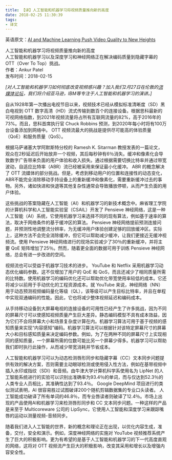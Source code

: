 ```yaml
---
title: 【译】人工智能和机器学习将视频质量推向新的高度
date: 2018-02-25 11:30:39
tags:
- 译文
---
```


英语原文：[AI and Machine Learning Push Video Quality to New Heights](http://www.streamingmediaglobal.com/Articles/ReadArticle.aspx?ArticleID=123274)   

人工智能和机器学习将视频质量推向新的高度   
人工智能和机器学习以及深度学习和神经网络正在解决编码质量到隐藏字幕的 OTT（Over To Top）挑战。   
作者：Ankur Patel   
发布时间：2018-02-15

*[对人工智能和机器学习如何彻底改变视频感兴趣？加入我们2月27日在伦敦的[流媒体论坛](http://www.streaming-forum.com/2018/)，我们将介绍亚马逊，IBM等专注于人工智能和机器学习的演讲。]*

自从1928年第一次播出电视节目以来，视频技术已经从模拟标准清晰度（SD）黑白电视到 OTT 数字高清（HD）流式传输到数百个的连接设备。根据思科最新的可视网络指数，到2021年视频流量将占所有互联网流量的82%，高于2016年的73%。而且，思科首席执行官 Chuck Robbins 预测，到2020年每小时将有100万台设备添加到网络中。 OTT 视频流最大的挑战是提供尽可能高的体验质量（QoE）和服务质量（QoS）。

<!-- more -->

根据马萨诸塞大学阿默斯特分校的 Ramesh K. Sitarman 教授发表的一篇论文，观众在2秒延迟后开始放弃一个视频，其后每秒钟有6％消失。缓冲和像素化会导致数字广告带来负面的用户体验和收入损失。通过根据需要切换比特率并通过带宽波动，自适应比特率（ABR）流已经被采用来保证最小化缓冲。 ABR 的概念解决了 OTT 流媒体的部分挑战。但是，考虑到移动用户的位置和连接性的动态变化，ABR不能完全消除移动手持设备上的重新缓冲和像素化，需要重新缓冲过去的事物。另外，诸如快进和快退等其他复杂性通常会导致播放停顿，从而产生负面的用户体验。

这些挑战的答案隐藏在人工智能（AI）和机器学习的新技术概念中。麻省理工学院的计算机科学和人工智能实验室（CSAIL）开发了 Pensieve 神经网络，这是一种人工智能（AI）系统，它使用机器学习来选择不同的现有算法，例如基于速率的算法，取决于网络条件的基于缓冲区的算法。 Pensieve 神经网络提前预测连接问题，并预测性地调整流分辨率，为无缓冲用户体验创建足够的回放缓冲区。实际上，这种方法不会完全消除缓冲，但它可以帮助减少缓冲，让我们更接近无缓冲视频流。使用 Pensieve 神经网络进行的现场实验减少了30％的重新缓冲，并将主要 QoE 矩阵增加了25％。然而，随着更全面的数据可用于训练 Pensieve 神经网络，总会有进一步改进的空间。

视频流也可以受益于机器学习技术的进步。 YouTube 和 Netflix 采用机器学习动态优化编码参数。这不仅增加了用户的 QoE 和 QoS，而且还减少了相同质量所需的比特数。使用机器学习的编码优化还可以帮助优化带宽使用率较低的成本。它还将减少以前用于手动优化的工程资源成本。就 YouTube 来说，神经网络（NN）用于动态预测视频编码量化等级（QL），该等级可以产生目标比特率，并且在单程中实现双通编码的性能。因此，它也将减少整体视频延迟和编码成本。

从手持移动设备到大屏幕电视的连接设备的可用性已经产生了许多挑战，因为不同的屏幕尺寸可以使感知视频质量产生巨大差异。静态编码模型不具有成本效益，因为它们不会将屏幕大小和场景复杂度计算在内。机器学习算法可用于基于视频的感知质量来实现“内容感知”编码。机器学习算法可以根据针对该特定屏幕尺寸的屏幕大小和目标感知质量来决定编码参数。例如，为了在两种不同的屏幕尺寸上实现相同的感知质量，一个屏幕所需的位数可能比另一个屏幕少得多。机器学习可以帮助我们即时执行此操作，从而减少带宽消耗并节省成本。

人工智能和机器学习可以为动态检测唇形同步和隐藏字幕（CC）文本同步问题提供有效的解决方案，否则需要主动眼球检测或使用侵入性方法，例如在基带视频中插入水印或指纹（SDI）和音频。由牛津大学计算机科学系使用名为 LipNet 的人工智能系统进行的实验可以识别出准确率为93.4％的单词，而与仅达到52.3％的人类专业人员相比，其准确性达到了93.4％。 Google DeepMind 项目进行的类似测试表明，AI 很容易胜过试图破译200个随机剪辑数据集的专业口头读者。 人工智能成功破译了所有单词的46.8％，而专业唇读者则破译了12.4％。市场上出现的产品使用AI和机器学习来检测唇形同步和 CC 文本同步问题。一种这样的产品是来至于 Multicoreware 公司的 Li​​pSync，它使用人工智能和深度学习来跟踪嘴唇的运动以测量视频-音频同步。

随着我们进入人工智能的世界，新的概念和理论正在出现，以优化内容生成，准备，交付，安全和演示。例如，深度神经网络的实施对 YouTube 视频推荐系统产生了巨大的积极影响。更为有希望的是基于人工智能和机器学习的下一代高度直观的网络，这将对 OTT 视频流产生巨大的积极影响，改变其采用和增长以及增强内容安全性。